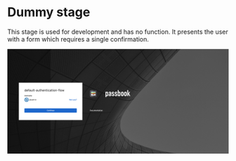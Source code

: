 # Dummy stage

This stage is used for development and has no function. It presents the user with a form which requires a single confirmation.

![](dummy.png)
